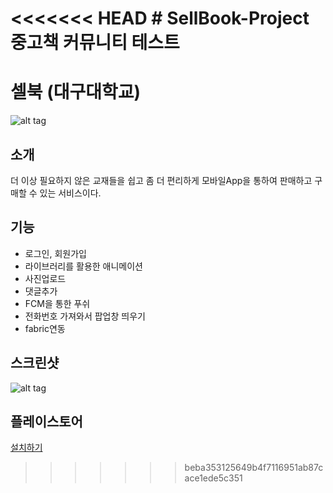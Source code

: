 <<<<<<< HEAD
﻿# SellBook-Project
중고책 커뮤니티
테스트
=======

# 셀북 (대구대학교)
![alt tag](https://github.com/KimJaeWoos/SellBook-Project/blob/master/unnamed.png)


소개
-------------
 더 이상 필요하지 않은 교재들을 쉽고 좀 더 편리하게 모바일App을 통하여 판매하고 구매할 수 있는 서비스이다.
 
 
 
기능
--------------
* 로그인, 회원가입
* 라이브러리를 활용한 애니메이션
* 사진업로드
* 댓글추가
* FCM을 통한 푸쉬
* 전화번호 가져와서 팝업창 띄우기
* fabric연동

스크린샷
-------------------
![alt tag](https://github.com/KimJaeWoos/SellBook-Project/blob/master/screenshot.png)

플레이스토어
----------------------
[설치하기](https://play.google.com/store/apps/details?id=com.jwoos.android.sellbook)


>>>>>>> beba353125649b4f7116951ab87cace1ede5c351
